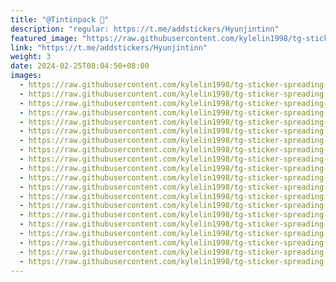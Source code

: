 ```yaml
---
title: "@Tintinpack 🪽"
description: "regular: https://t.me/addstickers/Hyunjintinn"
featured_image: "https://raw.githubusercontent.com/kylelin1998/tg-sticker-spreading-worldwide-images/main/img/70c445de-75aa-46b1-ace9-fedaf435116e.jpg"
link: "https://t.me/addstickers/Hyunjintinn"
weight: 3
date: 2024-02-25T08:04:50+08:00
images:
  - https://raw.githubusercontent.com/kylelin1998/tg-sticker-spreading-worldwide-images/main/img/70c445de-75aa-46b1-ace9-fedaf435116e.jpg
  - https://raw.githubusercontent.com/kylelin1998/tg-sticker-spreading-worldwide-images/main/img/e6dd42fc-4eb6-4a4b-ba3c-c69ace3dceaa.jpg
  - https://raw.githubusercontent.com/kylelin1998/tg-sticker-spreading-worldwide-images/main/img/50808a02-31bc-47c4-b2e7-b0d9ce86a383.jpg
  - https://raw.githubusercontent.com/kylelin1998/tg-sticker-spreading-worldwide-images/main/img/1a6423c6-8b19-4b24-9448-a607b96fec3e.jpg
  - https://raw.githubusercontent.com/kylelin1998/tg-sticker-spreading-worldwide-images/main/img/104d237e-5f99-4db5-b392-e2b3e69a7605.jpg
  - https://raw.githubusercontent.com/kylelin1998/tg-sticker-spreading-worldwide-images/main/img/26266672-22e6-47ad-9081-69f44dd6a19e.jpg
  - https://raw.githubusercontent.com/kylelin1998/tg-sticker-spreading-worldwide-images/main/img/a533e618-dda5-4140-b84c-be01fef508ae.jpg
  - https://raw.githubusercontent.com/kylelin1998/tg-sticker-spreading-worldwide-images/main/img/21d28b40-ebb6-4864-9c2b-b99ca2f737f1.jpg
  - https://raw.githubusercontent.com/kylelin1998/tg-sticker-spreading-worldwide-images/main/img/b98cef1b-6d6f-4533-ac5c-9513ade203a1.jpg
  - https://raw.githubusercontent.com/kylelin1998/tg-sticker-spreading-worldwide-images/main/img/7531ca86-4341-4143-96b3-7063e290706d.jpg
  - https://raw.githubusercontent.com/kylelin1998/tg-sticker-spreading-worldwide-images/main/img/e70b5482-9eda-49c3-84ea-2f43432ffabe.jpg
  - https://raw.githubusercontent.com/kylelin1998/tg-sticker-spreading-worldwide-images/main/img/dd1798e3-2cce-4766-b522-37a6e0ea8b59.jpg
  - https://raw.githubusercontent.com/kylelin1998/tg-sticker-spreading-worldwide-images/main/img/39af44f6-aca4-4620-95f0-29b29e483b89.jpg
  - https://raw.githubusercontent.com/kylelin1998/tg-sticker-spreading-worldwide-images/main/img/5867f120-f1aa-4b26-b006-dcd2ebce5283.jpg
  - https://raw.githubusercontent.com/kylelin1998/tg-sticker-spreading-worldwide-images/main/img/d754bf49-7665-4c16-8282-af56425c2aef.jpg
  - https://raw.githubusercontent.com/kylelin1998/tg-sticker-spreading-worldwide-images/main/img/050bf2a6-c8b1-4cf2-bfa1-dd98600ba38e.jpg
  - https://raw.githubusercontent.com/kylelin1998/tg-sticker-spreading-worldwide-images/main/img/12ace16f-ecbd-455c-b0cb-583fb8920ccf.jpg
  - https://raw.githubusercontent.com/kylelin1998/tg-sticker-spreading-worldwide-images/main/img/c4088c19-9070-484c-a632-c2018ee22663.jpg
  - https://raw.githubusercontent.com/kylelin1998/tg-sticker-spreading-worldwide-images/main/img/9614295d-2c6e-41b2-9b10-8ceaadfc1d47.jpg
  - https://raw.githubusercontent.com/kylelin1998/tg-sticker-spreading-worldwide-images/main/img/5eb469a5-b46b-4647-98ad-749fbc6064c4.jpg
---
```

